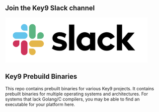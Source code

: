 
Join the Key9 Slack channel
---------------------------

[![Slack](./images/slack.png)](https://key9identity.slack.com/)


Key9 Prebuild Binaries
----------------------

This repo contains prebuilt binaries for various Key9 projects. It contains prebuilt binaries for multiple operating systems and architectures. For systems that lack Golang/C compilers, you may be able to find an executable for your platform here.


